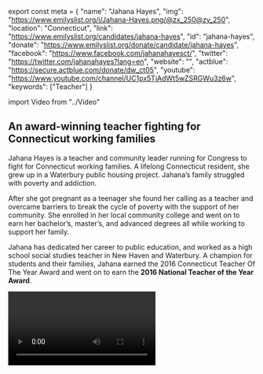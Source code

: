 export const meta = {
  "name": "Jahana Hayes",
  "img": "https://www.emilyslist.org/i/Jahana-Hayes.png/@zx_250@zy_250",
  "location": "Connecticut",
  "link": "https://www.emilyslist.org/candidates/jahana-hayes",
  "id": "jahana-hayes",
  "donate": "https://www.emilyslist.org/donate/candidate/jahana-hayes",
  "facebook": "https://www.facebook.com/jahanahayesct/",
  "twitter": "https://twitter.com/jahanahayes?lang=en",
  "website": "",
  "actblue": "https://secure.actblue.com/donate/dw_ct05",
  "youtube": "https://www.youtube.com/channel/UC1px5TjAdWt5wZSRGWu3z6w",
  "keywords": ["Teacher"]
}

import Video from "../Video"

## An award-winning teacher fighting for Connecticut working families

Jahana Hayes is a teacher and community leader running for Congress to fight for Connecticut working families. A lifelong Connecticut resident, she grew up in a Waterbury public housing project. Jahana’s family struggled with poverty and addiction.

After she got pregnant as a teenager she found her calling as a teacher and overcame barriers to break the cycle of poverty with the support of her community. She enrolled in her local community college and went on to earn her bachelor’s, master’s, and advanced degrees all while working to support her family.

Jahana has dedicated her career to public education, and worked as a high school social studies teacher in New Haven and Waterbury. A champion for students and their families, Jahana earned the 2016 Connecticut Teacher Of The Year Award and went on to earn the **2016 National Teacher of the Year Award**.


<Video id="QeWjRRYtqlA" />

Jahana currently serves as talent and professional development supervisor for Waterbury Public Schools, and lives in Wolcott with her husband, a police officer, and is a proud mother of four children.


## A proven leader dedicated to expanding economic opportunity

Jahana is running to expand economic opportunity and to help create good-paying jobs for hardworking Nutmeggers. She has personally experienced the power of public education, and she is a powerful advocate for expanding access to educational opportunity to help families and communities thrive. At a time when Republicans in Congress are desperate to undo all the progress we’ve worked so hard to make, Jahana is a fierce advocate for expanding access to quality health care. “I believe that we have an obligation to each other to do better for not only our own families but all families,” she has said.

<Video id="fL-crS00Jds" />

## A must-win hold critical in the fight to take back the House

Jahana is running to fill an open seat vacated by former Congresswoman Elizabeth Esty. She is running a strong grassroots campaign and won a highly competitive Democratic primary. Jahana has what it takes to win and deliver this must-win seat for Democrats to take back the House in November, but the GOP is sure to do everything they can to flip this seat as they desperately attempt to maintain the majority. There are currently no people of color in New England’s congressional delegation, and Jahana is poised to change that. Connecticut has never elected an African American woman to Congress, and she is poised to be the first. When elected Jahana will be a powerful advocate for the Nutmeggers who are not currently seated at the table in Washington. The EMILY’s List community is proud to stand with this champion for progress in her fight to represent Connecticut working families in Washington.
